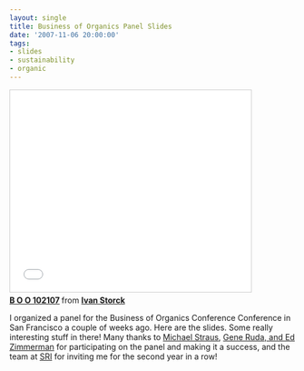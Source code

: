 ```yaml
---
layout: single
title: Business of Organics Panel Slides
date: '2007-11-06 20:00:00'
tags:
- slides
- sustainability
- organic
---
```


<iframe src="//www.slideshare.net/slideshow/embed_code/key/GyEsDByq0yvnwM" width="425" height="355" frameborder="0" marginwidth="0" marginheight="0" scrolling="no" style="border:1px solid #CCC; border-width:1px; margin-bottom:5px; max-width: 100%;" allowfullscreen> </iframe> <div style="margin-bottom:5px"> <strong> <a href="//www.slideshare.net/ivanoats/b-o-o-102107" title="B O O 102107" target="_blank">B O O 102107</a> </strong> from <strong><a href="//www.slideshare.net/ivanoats" target="_blank">Ivan Storck</a></strong> </div>


<p>I organized a panel for the Business of Organics Conference Conference in San Francisco a couple of weeks ago. Here are the slides. Some really interesting stuff in there! Many thanks to <a href="http://www.strauscom.com/" title="Green and Organic Public Relations">Michael Straus</a>, <a href="http://www.successfoods.com/" title="Foodfillment">Gene Ruda, and Ed Zimmerman</a> for participating on the panel and making it a success, and the team at <a href="http://www.almevents.com/conf_page.cfm?instance_id=29&amp;web_id=1017&amp;pid=625&amp;prioritycode=DEM007902&amp;k=" title="Strategic Research Institute">SRI</a> for inviting me for the second year in a row! </p>